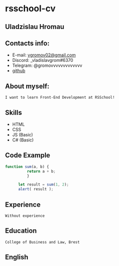 # rsschool-cv

## Uladzislau Hromau

## Contacts info:
* E-mail: vgromov02@gmail.com
* Discord: _vladislavgrom#6370
* Telegram: @gromovvvvvvvvvvvvv
* [github](https://github.com/VladislavGromov00 "githublink")

## About myself:

    I want to learn Front-End Development at RSSchool!

## Skills
* HTML
* CSS
* JS (Basic)
* C# (Basic)

## Code Example

  ``` javascript 
  function sum(a, b) {
            return a + b;
            }

        let result = sum(1, 2);
        alert( result );
   ```
        
    

## Experience

    Without experience

## Education

    College of Business and Law, Brest 

## English

    
